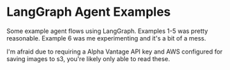 # LangGraph Agent Examples

Some example agent flows using LangGraph. Examples 1-5 was pretty reasonable. Example 6 was me experimenting and it's a bit of a mess.

I'm afraid due to requiring a Alpha Vantage API key and AWS configured for saving images to s3, you're likely only able to read these.
